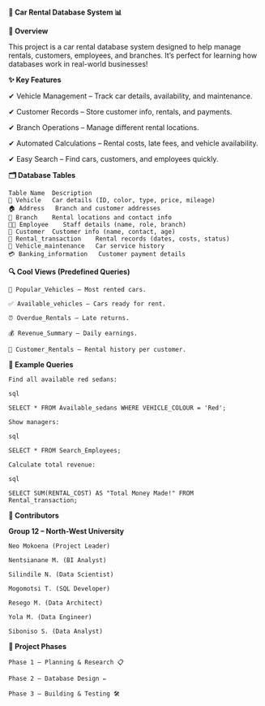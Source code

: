 **🚗 Car Rental Database System 📊**

**🌟 Overview**

This project is a car rental database system designed to help manage rentals, customers, employees, and branches. It’s perfect for learning how databases work in real-world businesses!


**✨ Key Features**

✔ Vehicle Management – Track car details, availability, and maintenance.

✔ Customer Records – Store customer info, rentals, and payments.

✔ Branch Operations – Manage different rental locations.

✔ Automated Calculations – Rental costs, late fees, and vehicle availability.

✔ Easy Search – Find cars, customers, and employees quickly.



**🗂 Database Tables**


    Table Name	Description
    🚗 Vehicle	Car details (ID, color, type, price, mileage)
    🏠 Address	Branch and customer addresses
    🏢 Branch	Rental locations and contact info
    👨‍💼 Employee	Staff details (name, role, branch)
    👥 Customer	Customer info (name, contact, age)
    📝 Rental_transaction	Rental records (dates, costs, status)
    🔧 Vehicle_maintenance	Car service history
    💳 Banking_information	Customer payment details



**🔍 Cool Views (Predefined Queries)**

    🚗 Popular_Vehicles – Most rented cars.
    
    ✅ Available_vehicles – Cars ready for rent.
    
    ⏰ Overdue_Rentals – Late returns.
    
    💰 Revenue_Summary – Daily earnings.
    
    👤 Customer_Rentals – Rental history per customer.


**📝 Example Queries**

    Find all available red sedans:
    
    sql
    
    SELECT * FROM Available_sedans WHERE VEHICLE_COLOUR = 'Red';
    
    Show managers:
    
    sql
    
    SELECT * FROM Search_Employees;
    
    Calculate total revenue:
    
    sql
    
    SELECT SUM(RENTAL_COST) AS "Total Money Made!" FROM Rental_transaction;

**👥 Contributors**

  **Group 12 – North-West University**
    
    Neo Mokoena (Project Leader)
    
    Nentsianane M. (BI Analyst)
    
    Silindile N. (Data Scientist)
    
    Mogomotsi T. (SQL Developer)
    
    Resego M. (Data Architect)
    
    Yola M. (Data Engineer)
    
    Siboniso S. (Data Analyst)

**📌 Project Phases**

    Phase 1 – Planning & Research 📋
    
    Phase 2 – Database Design ✏️
    
    Phase 3 – Building & Testing 🛠
